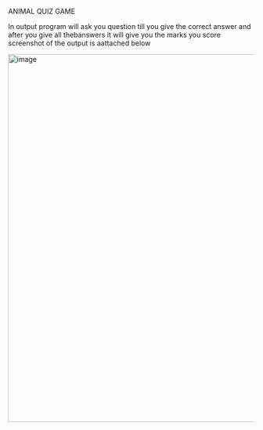 ANIMAL QUIZ GAME

In output program will ask you question till you give the correct answer and after you give all thebanswers it will give you the marks you score screenshot of the output is aattached below

<img width="752" alt="image" src="https://user-images.githubusercontent.com/75446958/193418721-89671ed0-9cd3-4281-9531-b6a4c65c8243.png">

